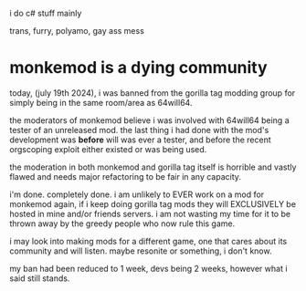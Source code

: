i do c# stuff mainly

trans, furry, polyamo, gay ass mess

# monkemod is a dying community
today, (july 19th 2024), i was banned from the gorilla tag modding group for simply being in the same room/area as 64will64.

the moderators of monkemod believe i was involved with 64will64 being a tester of an unreleased mod. the last thing i had done with the mod's development was **before** will was ever a tester, and before the recent orgscoping exploit either existed or was being used.

the moderation in both monkemod and gorilla tag itself is horrible and vastly flawed and needs major refactoring to be fair in any capacity.

i'm done. completely done. i am unlikely to EVER work on a mod for monkemod again, if i keep doing gorilla tag mods they will EXCLUSIVELY be hosted in mine and/or friends servers. i am not wasting my time for it to be thrown away by the greedy people who now rule this game.

i may look into making mods for a different game, one that cares about its community and will listen. maybe resonite or something, i don't know.

my ban had been reduced to 1 week, devs being 2 weeks, however what i said still stands.
